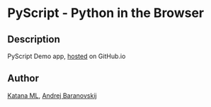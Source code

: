 # PyScript - Python in the Browser

## Description

PyScript Demo app, [hosted](https://katanaml.github.io) on GitHub.io

## Author

[Katana ML](https://katanaml.io), [Andrej Baranovskij](https://github.com/abaranovskis-redsamurai)
